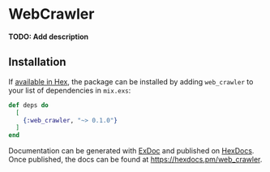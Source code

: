 # WebCrawler

**TODO: Add description**

## Installation

If [available in Hex](https://hex.pm/docs/publish), the package can be installed
by adding `web_crawler` to your list of dependencies in `mix.exs`:

```elixir
def deps do
  [
    {:web_crawler, "~> 0.1.0"}
  ]
end
```

Documentation can be generated with [ExDoc](https://github.com/elixir-lang/ex_doc)
and published on [HexDocs](https://hexdocs.pm). Once published, the docs can
be found at <https://hexdocs.pm/web_crawler>.

